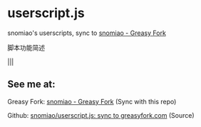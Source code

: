 # userscript.js

snomiao's userscripts, sync to [snomiao - Greasy Fork]( https://greasyfork.org/zh-CN/users/31387-snomiao )

脚本功能简述

|||

## See me at:

Greasy Fork: [snomiao - Greasy Fork]( https://greasyfork.org/zh-CN/users/31387-snomiao ) (Sync with this repo)

Github: [snomiao/userscript.js: sync to greasyfork.com]( https://github.com/snomiao/userscript.js#readme ) (Source)
